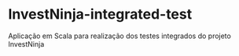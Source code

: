 # InvestNinja-integrated-test
Aplicação em Scala para realização dos testes integrados do projeto InvestNinja
